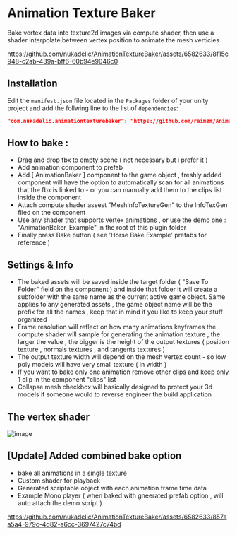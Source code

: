 # Animation Texture Baker 

Bake vertex data into texture2d images via compute shader, then use a shader interpolate between vertex position to animate the mesh verticies 

https://github.com/nukadelic/AnimationTextureBaker/assets/6582633/8f15c948-c2ab-439a-bff6-60b94e9046c0

## Installation 

Edit the `manifest.json` file located in the `Packages` folder of your unity project and
add the follwing line to the list of `dependencies`:
```json
"com.nukadelic.animationtexturebaker": "https://github.com/reimzm/AnimationTextureBaker.git"
```

## How to bake :
* Drag and drop fbx to empty scene ( not necessary but i prefer it )
* Add animation component to prefab
* Add [ AnimationBaker ] component to the game object , freshly added component will have the option to automatically scan for all animations that the fbx is linked to  - or you can manually add them to the clips list inside the component
* Attach compute shader assest "MeshInfoTextureGen"  to the InfoTexGen filed on the component
* Use any shader that supports vertex animations , or use the demo one : "AnimationBaker_Example" in the root of this plugin folder
* Finally press Bake button 
( see 'Horse Bake Example' prefabs for reference ) 

## Settings & Info 
* The baked assets will be saved inside the target folder ( "Save To Folder" field on the component ) and inside that folder it will create a subfolder with the same name as the current active game object. Same applies to any generated assets , the game object name will be the prefix for all the names , keep that in mind if you like to keep your stuff organized
* Frame resolution will reflect on how many animations keyframes the compute shader will sample for generating the animation texture , the larger the value , the bigger is the height of the output textures ( position texture , normals textures , and tangents textures )
* The output texture width will depend on the mesh vertex count - so low poly models will have very small texture ( in width )
* If you want to bake only one animation remove other clips and keep only 1 clip in the component "clips" list
* Collapse mesh checkbox will basically designed to protect your 3d models if someone would to reverse engineer the build application
    
## The vertex shader

![image](https://github.com/nukadelic/AnimationTextureBaker/assets/6582633/1c3077cb-ac49-49f3-8177-fad51406a3c2)


## [Update] Added combined bake option 
* bake all animations in a single texture
* Custom shader for playback
* Generated scriptable object with each animation frame time data
* Example Mono player ( when baked with gneerated prefab option , will auto attach the demo script )

https://github.com/nukadelic/AnimationTextureBaker/assets/6582633/857aa5a4-979c-4d82-a6cc-3697427c74bd

